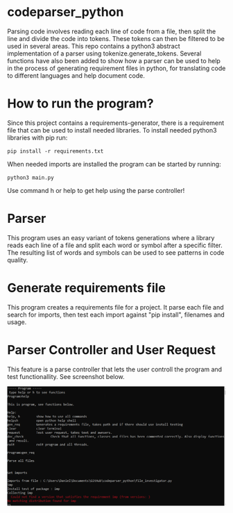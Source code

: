# codeparser_python

Parsing code involves reading each line of code from a file, then split the line and divide the code into tokens.
These tokens can then be filtered to be used in several areas. This repo contains a python3 abstract implementation of a parser using tokenize.generate_tokens.
Several functions have also been added to show how a parser can be used to help in the process of generating requirement files in python, for translating code to different languages and help document code.

# How to run the program?
Since this project contains a requirements-generator, there is a requirement file that can be used to install needed libraries.
To install needed python3 libraries with pip run:
```
pip install -r requirements.txt
```
When needed imports are installed the program can be started by running:
```
python3 main.py
```
Use command h or help to get help using the parse controller!

# Parser

This program uses an easy variant of tokens generations where a library reads each line of a file and split each word or symbol after a specific filter.
The resulting list of words and symbols can be used to see patterns in code quality.

# Generate requirements file

This program creates a requirements file for a project. It parse each file and search for imports, then test each import against "pip install", filenames and usage.

# Parser Controller and User Request

This feature is a parse controller that lets the user controll the program and test functionallity.
See screenshot below.

![Screenshot](screenshot.png)
